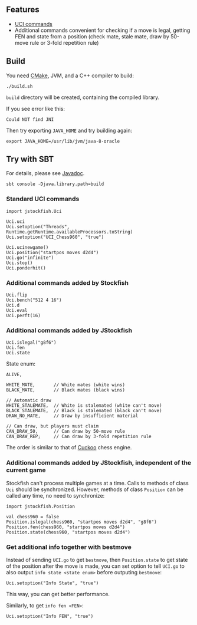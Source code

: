 ## Features

* [UCI commands](https://github.com/ngocdaothanh/JStockfish/blob/master/engine-interface.txt)
* Additional commands convenient for checking if a move is legal, getting FEN
  and state from a position (check mate, stale mate, draw by 50-move rule or
  3-fold repetition rule)

## Build

You need [CMake](http://www.cmake.org/), JVM, and a C++ compiler to build:

```
./build.sh
```

`build` directory will be created, containing the compiled library.

If you see error like this:

```
Could NOT find JNI
```

Then try exporting `JAVA_HOME` and try building again:

```
export JAVA_HOME=/usr/lib/jvm/java-8-oracle
```

## Try with SBT

For details, please see [Javadoc](http://ngocdaothanh.github.io/JStockfish/).

```
sbt console -Djava.library.path=build
```

### Standard UCI commands

```
import jstockfish.Uci

Uci.uci
Uci.setoption("Threads", Runtime.getRuntime.availableProcessors.toString)
Uci.setoption("UCI_Chess960", "true")

Uci.ucinewgame()
Uci.position("startpos moves d2d4")
Uci.go("infinite")
Uci.stop()
Uci.ponderhit()
```

### Additional commands added by Stockfish

```
Uci.flip
Uci.bench("512 4 16")
Uci.d
Uci.eval
Uci.perft(16)
```

### Additional commands added by JStockfish

```
Uci.islegal("g8f6")
Uci.fen
Uci.state
```

State enum:

```
ALIVE,

WHITE_MATE,       // White mates (white wins)
BLACK_MATE,       // Black mates (black wins)

// Automatic draw
WHITE_STALEMATE,  // White is stalemated (white can't move)
BLACK_STALEMATE,  // Black is stalemated (black can't move)
DRAW_NO_MATE,     // Draw by insufficient material

// Can draw, but players must claim
CAN_DRAW_50,      // Can draw by 50-move rule
CAN_DRAW_REP;     // Can draw by 3-fold repetition rule
```

The order is similar to that of
[Cuckoo](https://code.google.com/p/cuckoochess/source/browse/trunk/CuckooChessEngine/src/chess/Game.java#134)
chess engine.

### Additional commands added by JStockfish, independent of the current game

Stockfish can't process multiple games at a time. Calls to methods of class
`Uci` should be synchronized. However, methods of class `Position` can be called
any time, no need to synchronize:

```
import jstockfish.Position

val chess960 = false
Position.islegal(chess960, "startpos moves d2d4", "g8f6")
Position.fen(chess960, "startpos moves d2d4")
Position.state(chess960, "startpos moves d2d4")
```

### Get additional info together with bestmove

Instead of sending `UCI.go` to get `bestmove`, then `Position.state` to get
state of the position after the move is made, you can set option to tell `UCI.go`
to also output `info state <state enum>` before outputing `bestmove`:

```
Uci.setoption("Info State", "true")
```

This way, you can get better performance.

Similarly, to get `info fen <FEN>`:

```
Uci.setoption("Info FEN", "true")
```
